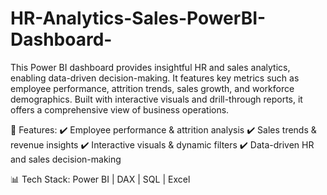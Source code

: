 # HR-Analytics-Sales-PowerBI-Dashboard-
This Power BI dashboard provides insightful HR and sales analytics, enabling data-driven decision-making. It features key metrics such as employee performance, attrition trends, sales growth, and workforce demographics. Built with interactive visuals and drill-through reports, it offers a comprehensive view of business operations.

🚀 Features:
✔️ Employee performance & attrition analysis
✔️ Sales trends & revenue insights
✔️ Interactive visuals & dynamic filters
✔️ Data-driven HR and sales decision-making

📊 Tech Stack: Power BI | DAX | SQL | Excel


